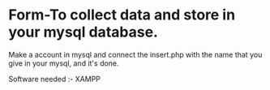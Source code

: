 # Form-To collect data and store in your mysql database.

Make a account in mysql and connect the insert.php with the name that you give in your mysql, and it's done.

Software needed :- XAMPP 
